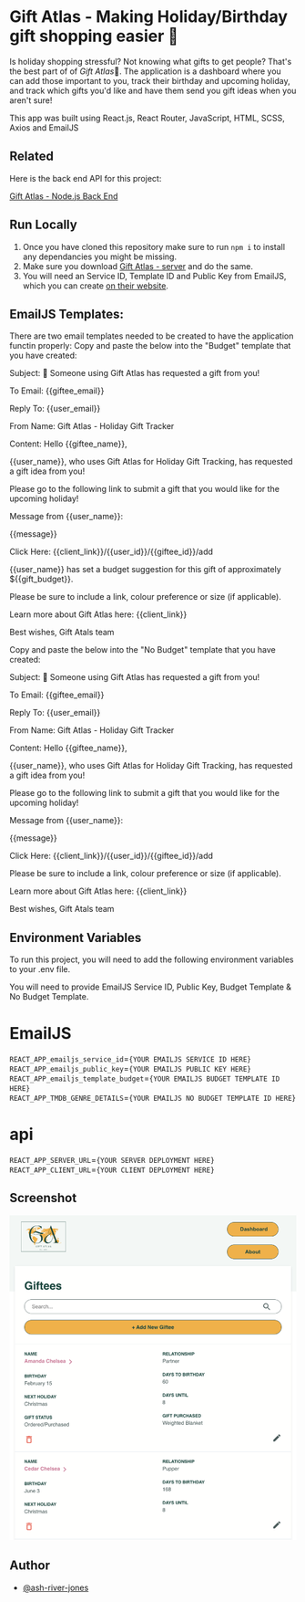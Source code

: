 # Gift Atlas - Making Holiday/Birthday gift shopping easier 🎁 

Is holiday shopping stressful? Not knowing what gifts to get people? That's the best part of  of _Gift Atlas_🎁.  The application  is a dashboard where you can add those important to you, track their birthday and upcoming holiday, and track which gifts you'd like and have them send you gift ideas when you aren't sure!  

This app was built using React.js, React Router, JavaScript, HTML, SCSS, Axios and EmailJS

## Related

Here is the back end API for this project: 

[Gift Atlas - Node.js Back End](https://github.com/ash-river-jones/gift-atlas-server)

## Run Locally 

1. Once you have cloned this repository make sure to run `npm i` to install any dependancies you might be missing. 
2. Make sure you download [Gift Atlas - server](https://github.com/ash-river-jones/gift-atlas-server) and do the same. 
3. You will need an Service ID, Template ID and Public Key from EmailJS, which you can create [on their website](https://www.emailjs.com/).

## EmailJS Templates:
There are two email templates needed to be created to have the application functin properly:
Copy and paste the below into the "Budget" template that you have created:

Subject: 🎁 Someone using Gift Atlas has requested a gift from you! 

To Email: {{giftee_email}}

Reply To: {{user_email}}

From Name: Gift Atlas - Holiday Gift Tracker

Content: Hello {{giftee_name}},

{{user_name}}, who uses Gift Atlas for Holiday Gift Tracking, has requested a gift idea from you! 

Please go to the following link to submit a gift that you would like for the upcoming holiday! 

Message from {{user_name}}:

{{message}}

Click Here: {{client_link}}/{{user_id}}/{{giftee_id}}/add

{{user_name}} has set a budget suggestion for this gift of approximately ${{gift_budget}}.

Please be sure to include a link, colour preference or size (if applicable).

Learn more about Gift Atlas here: {{client_link}}

Best wishes,
Gift Atals team


Copy and paste the below into the "No Budget" template that you have created:

Subject: 🎁 Someone using Gift Atlas has requested a gift from you! 

To Email: {{giftee_email}}

Reply To: {{user_email}}

From Name: Gift Atlas - Holiday Gift Tracker

Content: Hello {{giftee_name}},

{{user_name}}, who uses Gift Atlas for Holiday Gift Tracking, has requested a gift idea from you! 

Please go to the following link to submit a gift that you would like for the upcoming holiday! 

Message from {{user_name}}:

{{message}}

Click Here: {{client_link}}/{{user_id}}/{{giftee_id}}/add

Please be sure to include a link, colour preference or size (if applicable).

Learn more about Gift Atlas here: {{client_link}}

Best wishes,
Gift Atals team

## Environment Variables

To run this project, you will need to add the following environment variables to your .env file.  

You will need to provide EmailJS Service ID, Public Key, Budget Template & No Budget Template.
#  EmailJS
`REACT_APP_emailjs_service_id`=`{YOUR EMAILJS SERVICE ID HERE}` <br />
`REACT_APP_emailjs_public_key`=`{YOUR EMAILJS PUBLIC KEY HERE}` <br />
`REACT_APP_emailjs_template_budget`=`{YOUR EMAILJS BUDGET TEMPLATE ID HERE}` <br />
`REACT_APP_TMDB_GENRE_DETAILS`=`{YOUR EMAILJS NO BUDGET TEMPLATE ID HERE}`
# api
`REACT_APP_SERVER_URL`=`{YOUR SERVER DEPLOYMENT HERE}` <br />
`REACT_APP_CLIENT_URL`=`{YOUR CLIENT DEPLOYMENT HERE}`

## Screenshot

![App Screenshot](https://github.com/ash-river-jones/gift-atlas-client/blob/e7f7971953373c209f017a5e941411ae8aa3baf2/src/data/screenshot.png?raw=true)

## Author

- [@ash-river-jones](https://github.com/ash-river-jones)
